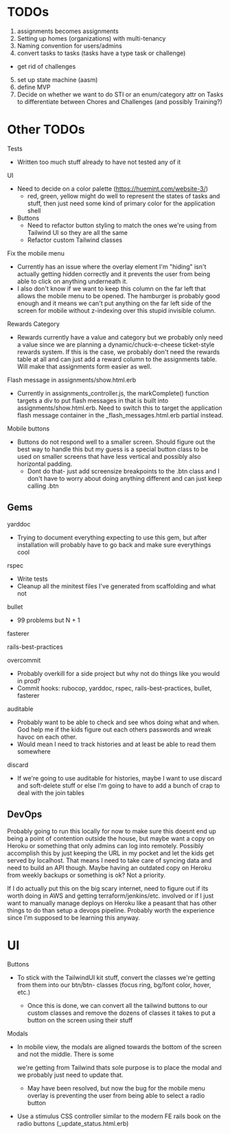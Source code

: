 # TODOs
1. assignments becomes assignments
2. Setting up homes (organizations) with multi-tenancy
3. Naming convention for users/admins
4. convert tasks to tasks (tasks have a type task or challenge)
- get rid of challenges
5. set up state machine (aasm)
6. define MVP
7. Decide on whether we want to do STI or an enum/category attr on Tasks to differentiate between Chores and Challenges (and possibly Training?)

# Other TODOs
Tests
- Written too much stuff already to have not tested any of it

UI
- Need to decide on a color palette (https://huemint.com/website-3/)
  - red, green, yellow might do well to represent the states of tasks and stuff, then just need some kind of primary color for the application shell
- Buttons
  - Need to refactor button styling to match the ones we're using from Tailwind UI so they are all the same
  - Refactor custom Tailwind classes

Fix the mobile menu
- Currently has an issue where the overlay element I'm "hiding" isn't actually getting hidden correctly and it prevents the user from being able to click on anything underneath it.
- I also don't know if we want to keep this column on the far left that allows the mobile menu to be opened.  The hamburger is probably good enough and it means we can't put anything on the far left side of the screen for mobile without z-indexing over this stupid invisible column.

Rewards Category
- Rewards currently have a value and category but we probably only need a value since we are planning a dynamic/chuck-e-cheese ticket-style rewards system. If this is the case, we probably don't need the rewards table at all and can just add a reward column to the assignments table. Will make that assignments form easier as well.

Flash message in assignments/show.html.erb
- Currently in assignments_controller.js, the markComplete() function targets a div to put flash messages in that is built into assignments/show.html.erb.  Need to switch this to target the application flash message container in the _flash_messages.html.erb partial instead.

Mobile buttons
- Buttons do not respond well to a smaller screen. Should figure out the best way to handle this but my guess is a special button class to be used on smaller screens that have less vertical and possibly also horizontal padding.
  - Dont do that- just add screensize breakpoints to the .btn class and I don't have to worry about doing anything different and can just keep calling .btn

## Gems
yarddoc
- Trying to document everything expecting to use this gem, but after installation will probably have to go back and make sure everythings cool

rspec
- Write tests
- Cleanup all the minitest files I've generated from scaffolding and what not

bullet
- 99 problems but N + 1

fasterer

rails-best-practices

overcommit
- Probably overkill for a side project but why not do things like you would in prod?
- Commit hooks: rubocop, yarddoc, rspec, rails-best-practices, bullet, fasterer

auditable
- Probably want to be able to check and see whos doing what and when. God help me if the kids figure out each others passwords and wreak havoc on each other.
- Would mean I need to track histories and at least be able to read them somewhere

discard
- If we're going to use auditable for histories, maybe I want to use discard and soft-delete stuff or else I'm going to have to add a bunch of crap to deal with the join tables

## DevOps
Probably going to run this locally for now to make sure this doesnt end up being a point of contention outside the house, but maybe want a copy on Heroku or something that only admins can log into remotely. Possibly accomplish this by just keeping the URL in my pocket and let the kids get served by localhost. That means I need to take care of syncing data and need to build an API though. Maybe having an outdated copy on Heroku from weekly backups or something is ok? Not a priority.

If I do actually put this on the big scary internet, need to figure out if its worth doing in AWS and getting terraform/jenkins/etc. involved or if I just want to manually manage deploys on Heroku like a peasant that has other things to do than setup a devops pipeline. Probably worth the experience since I'm supposed to be learning this anyway.

# UI
Buttons
- To stick with the TailwindUI kit stuff, convert the classes we're getting from them into our btn/btn-<COLOR> classes (focus ring, bg/font color, hover, etc.)
  - Once this is done, we can convert all the tailwind buttons to our custom classes and remove the dozens of classes it takes to put a button on the screen using their stuff

Modals
- In mobile view, the modals are aligned towards the bottom of the screen and not the middle. There is some <div> we're getting from Tailwind thats sole purpose is to place the modal and we probably just need to update that.
  - May have been resolved, but now the bug for the mobile menu overlay is preventing the user from being able to select a radio button

- Use a stimulus CSS controller similar to the modern FE rails book on the radio buttons (_update_status.html.erb)
